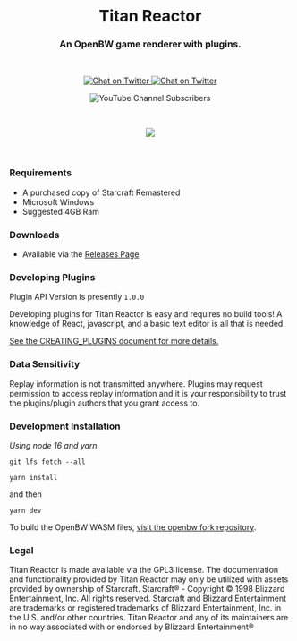 <br />

<h1 align="center">Titan Reactor</h1>
<h3 align="center">An OpenBW game renderer with plugins. </h3>

<br>

<p align="center">
  <a href="https://twitter.com/imbateam" target="_blank">
    <img src="https://img.shields.io/twitter/follow/imbateam?label=%40imbateam&style=flat&colorA=000000&colorB=B7121F&logo=twitter&logoColor=B7121F" alt="Chat on Twitter">
  </a>
  <a href="https://discord.gg/ZZjjNvJ" target="_blank">
    <img src="https://img.shields.io/discord/835029442987950091?style=flat&colorA=B7121F&colorB=000000&label=discord&logo=discord&logoColor=FFFFFF" alt="Chat on Twitter">
  </a>
</p>
<p align="center">
<img alt="YouTube Channel Subscribers" src="https://img.shields.io/youtube/channel/subscribers/UCj7TSQvBRYebRDIL0FW1MBQ?style=plastic" />
</p>
<br />

<p align="center">
  <img src="https://user-images.githubusercontent.com/586716/153120765-4fa4faf4-0e46-42b9-ba08-10ab5ace2f20.gif" />
</p>



<br/>

### Requirements
- A purchased copy of Starcraft Remastered
- Microsoft Windows
- Suggested 4GB Ram

### Downloads
- Available via the [Releases Page](https://github.com/imbateam-gg/titan-reactor/releases)

### Developing Plugins

Plugin API Version is presently `1.0.0`

Developing plugins for Titan Reactor is easy and requires no build tools! A knowledge of React, javascript, and a basic text editor is all that is needed.

[See the CREATING_PLUGINS document for more details.](https://github.com/imbateam-gg/titan-reactor/blob/dev/CREATING_PLUGINS.md)



### Data Sensitivity

Replay information is not transmitted anywhere. Plugins may request permission to access replay information and it is your responsibility to trust the plugins/plugin authors that you grant access to.

### Development Installation

*Using node 16 and yarn*

`git lfs fetch --all`

`yarn install`

and then

`yarn dev`

To build the OpenBW WASM files, [visit the openbw fork repository](https://github.com/imbateam-gg/openbw).

### Legal

Titan Reactor is made available via the GPL3 license. The documentation and functionality provided by Titan Reactor may only be utilized with assets provided by ownership of Starcraft. Starcraft® - Copyright © 1998 Blizzard Entertainment, Inc. All rights reserved. Starcraft and Blizzard Entertainment are trademarks or registered trademarks of Blizzard Entertainment, Inc. in the U.S. and/or other countries. Titan Reactor and any of its maintainers are in no way associated with or endorsed by Blizzard Entertainment®

